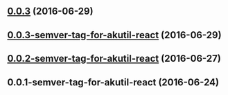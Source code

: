 <a name="0.0.3"></a>
## [0.0.3](https://aui-team-bot/https://bitbucket.org/atlassian/atlaskit-spike/compare/0.0.3-semver-tag-for-akutil-react...v0.0.3) (2016-06-29)



<a name="0.0.3-semver-tag-for-akutil-react"></a>
## [0.0.3-semver-tag-for-akutil-react](https://aui-team-bot/https://bitbucket.org/atlassian/atlaskit-spike/compare/0.0.2-semver-tag-for-akutil-react...0.0.3-semver-tag-for-akutil-react) (2016-06-29)



<a name="0.0.2-semver-tag-for-akutil-react"></a>
## [0.0.2-semver-tag-for-akutil-react](https://aui-team-bot/https://bitbucket.org/atlassian/atlaskit-spike/compare/0.0.1-semver-tag-for-akutil-react...0.0.2-semver-tag-for-akutil-react) (2016-06-27)



<a name="0.0.1-semver-tag-for-akutil-react"></a>
## 0.0.1-semver-tag-for-akutil-react (2016-06-24)




